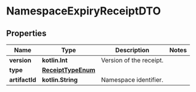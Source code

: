
# NamespaceExpiryReceiptDTO

## Properties
Name | Type | Description | Notes
------------ | ------------- | ------------- | -------------
**version** | **kotlin.Int** | Version of the receipt. | 
**type** | [**ReceiptTypeEnum**](ReceiptTypeEnum.md) |  | 
**artifactId** | **kotlin.String** | Namespace identifier. | 



